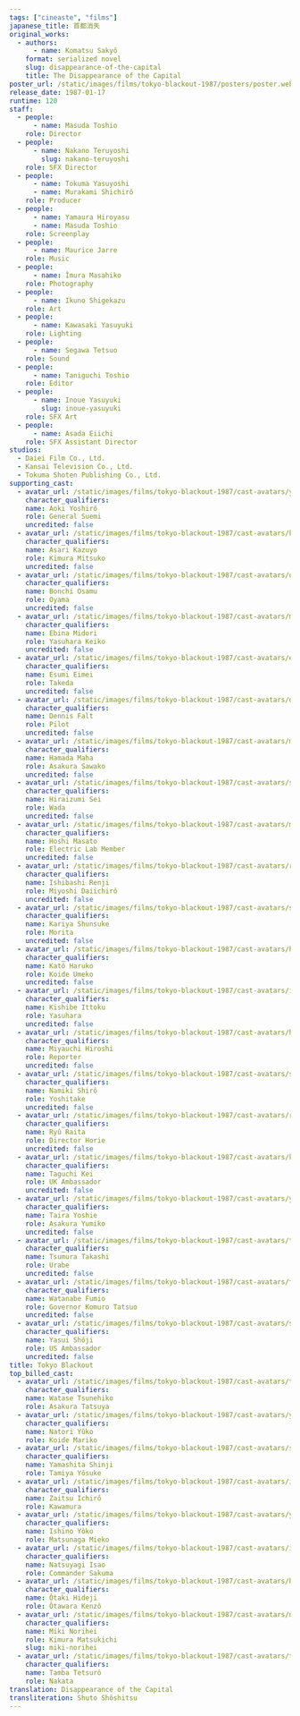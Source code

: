 ```yaml
---
tags: ["cineaste", "films"]
japanese_title: 首都消失
original_works:
  - authors:
      - name: Komatsu Sakyô
    format: serialized novel
    slug: disappearance-of-the-capital
    title: The Disappearance of the Capital
poster_url: /static/images/films/tokyo-blackout-1987/posters/poster.webp
release_date: 1987-01-17
runtime: 120
staff:
  - people:
      - name: Masuda Toshio
    role: Director
  - people:
      - name: Nakano Teruyoshi
        slug: nakano-teruyoshi
    role: SFX Director
  - people:
      - name: Tokuma Yasuyoshi
      - name: Murakami Shichirô
    role: Producer
  - people:
      - name: Yamaura Hiroyasu
      - name: Masuda Toshio
    role: Screenplay
  - people:
      - name: Maurice Jarre
    role: Music
  - people:
      - name: Îmura Masahiko
    role: Photography
  - people:
      - name: Ikuno Shigekazu
    role: Art
  - people:
      - name: Kawasaki Yasuyuki
    role: Lighting
  - people:
      - name: Segawa Tetsuo
    role: Sound
  - people:
      - name: Taniguchi Toshio
    role: Editor
  - people:
      - name: Inoue Yasuyuki
        slug: inoue-yasuyuki
    role: SFX Art
  - people:
      - name: Asada Eiichi
    role: SFX Assistant Director
studios:
  - Daiei Film Co., Ltd.
  - Kansai Television Co., Ltd.
  - Tokuma Shoten Publishing Co., Ltd.
supporting_cast:
  - avatar_url: /static/images/films/tokyo-blackout-1987/cast-avatars/yoshiro-aoki-0.webp
    character_qualifiers:
    name: Aoki Yoshirô
    role: General Suemi
    uncredited: false
  - avatar_url: /static/images/films/tokyo-blackout-1987/cast-avatars/kazuyo-asari-0.webp
    character_qualifiers:
    name: Asari Kazuyo
    role: Kimura Mitsuko
    uncredited: false
  - avatar_url: /static/images/films/tokyo-blackout-1987/cast-avatars/osamu-bonchio-0.webp
    character_qualifiers:
    name: Bonchi Osamu
    role: Oyama
    uncredited: false
  - avatar_url: /static/images/films/tokyo-blackout-1987/cast-avatars/midori-ebina-0.webp
    character_qualifiers:
    name: Ebina Midori
    role: Yasuhara Keiko
    uncredited: false
  - avatar_url: /static/images/films/tokyo-blackout-1987/cast-avatars/eimei-esumi-0.webp
    character_qualifiers:
    name: Esumi Eimei
    role: Takeda
    uncredited: false
  - avatar_url: /static/images/films/tokyo-blackout-1987/cast-avatars/dennis-falt-0.webp
    character_qualifiers:
    name: Dennis Falt
    role: Pilot
    uncredited: false
  - avatar_url: /static/images/films/tokyo-blackout-1987/cast-avatars/maha-hamada-0.webp
    character_qualifiers:
    name: Hamada Maha
    role: Asakura Sawako
    uncredited: false
  - avatar_url: /static/images/films/tokyo-blackout-1987/cast-avatars/sei-hiraizumi-0.webp
    character_qualifiers:
    name: Hiraizumi Sei
    role: Wada
    uncredited: false
  - avatar_url: /static/images/films/tokyo-blackout-1987/cast-avatars/masato-hoshi-0.webp
    character_qualifiers:
    name: Hoshi Masato
    role: Electric Lab Member
    uncredited: false
  - avatar_url: /static/images/films/tokyo-blackout-1987/cast-avatars/renji-ishibashi-0.webp
    character_qualifiers:
    name: Ishibashi Renji
    role: Miyoshi Daiichirô
    uncredited: false
  - avatar_url: /static/images/films/tokyo-blackout-1987/cast-avatars/shunsuke-kariya-0.webp
    character_qualifiers:
    name: Kariya Shunsuke
    role: Morita
    uncredited: false
  - avatar_url: /static/images/films/tokyo-blackout-1987/cast-avatars/haruko-kato-0.webp
    character_qualifiers:
    name: Katô Haruko
    role: Koide Umeko
    uncredited: false
  - avatar_url: /static/images/films/tokyo-blackout-1987/cast-avatars/ittoku-kishibe-0.webp
    character_qualifiers:
    name: Kishibe Ittoku
    role: Yasuhara
    uncredited: false
  - avatar_url: /static/images/films/tokyo-blackout-1987/cast-avatars/hiroshi-miyauchi-0.webp
    character_qualifiers:
    name: Miyauchi Hiroshi
    role: Reporter
    uncredited: false
  - avatar_url: /static/images/films/tokyo-blackout-1987/cast-avatars/shiro-namiki-0.webp
    character_qualifiers:
    name: Namiki Shirô
    role: Yoshitake
    uncredited: false
  - avatar_url: /static/images/films/tokyo-blackout-1987/cast-avatars/raita-ryu-0.webp
    character_qualifiers:
    name: Ryû Raita
    role: Director Horie
    uncredited: false
  - avatar_url: /static/images/films/tokyo-blackout-1987/cast-avatars/kei-taguchi-0.webp
    character_qualifiers:
    name: Taguchi Kei
    role: UK Ambassador
    uncredited: false
  - avatar_url: /static/images/films/tokyo-blackout-1987/cast-avatars/yoshie-taira-0.webp
    character_qualifiers:
    name: Taira Yoshie
    role: Asakura Yumiko
    uncredited: false
  - avatar_url: /static/images/films/tokyo-blackout-1987/cast-avatars/takashi-tsumura-0.webp
    character_qualifiers:
    name: Tsumura Takashi
    role: Urabe
    uncredited: false
  - avatar_url: /static/images/films/tokyo-blackout-1987/cast-avatars/fumio-watanabe-0.webp
    character_qualifiers:
    name: Watanabe Fumio
    role: Governor Komuro Tatsuo
    uncredited: false
  - avatar_url: /static/images/films/tokyo-blackout-1987/cast-avatars/shoji-yasui-0.webp
    character_qualifiers:
    name: Yasui Shôji
    role: US Ambassador
    uncredited: false
title: Tokyo Blackout
top_billed_cast:
  - avatar_url: /static/images/films/tokyo-blackout-1987/cast-avatars/tsunehiko-watase-0.webp
    character_qualifiers:
    name: Watase Tsunehiko
    role: Asakura Tatsuya
  - avatar_url: /static/images/films/tokyo-blackout-1987/cast-avatars/yuko-natori-0.webp
    character_qualifiers:
    name: Natori Yûko
    role: Koide Mariko
  - avatar_url: /static/images/films/tokyo-blackout-1987/cast-avatars/shinji-yamashita-0.webp
    character_qualifiers:
    name: Yamashita Shinji
    role: Tamiya Yôsuke
  - avatar_url: /static/images/films/tokyo-blackout-1987/cast-avatars/ichiro-zaitsu-0.webp
    character_qualifiers:
    name: Zaitsu Ichirô
    role: Kawamura
  - avatar_url: /static/images/films/tokyo-blackout-1987/cast-avatars/yoko-ishino-0.webp
    character_qualifiers:
    name: Ishino Yôko
    role: Matsunaga Mieko
  - avatar_url: /static/images/films/tokyo-blackout-1987/cast-avatars/isao-natsuyagi-0.webp
    character_qualifiers:
    name: Natsuyagi Isao
    role: Commander Sakuma
  - avatar_url: /static/images/films/tokyo-blackout-1987/cast-avatars/hideji-otaki-0.webp
    character_qualifiers:
    name: Ôtaki Hideji
    role: Ôtawara Kenzô
  - avatar_url: /static/images/films/tokyo-blackout-1987/cast-avatars/norihei-miki-0.webp
    character_qualifiers:
    name: Miki Norihei
    role: Kimura Matsukichi
    slug: miki-norihei
  - avatar_url: /static/images/films/tokyo-blackout-1987/cast-avatars/tetsuro-tamba-0.webp
    character_qualifiers:
    name: Tamba Tetsurô
    role: Nakata
translation: Disappearance of the Capital
transliteration: Shuto Shôshitsu
---
```

